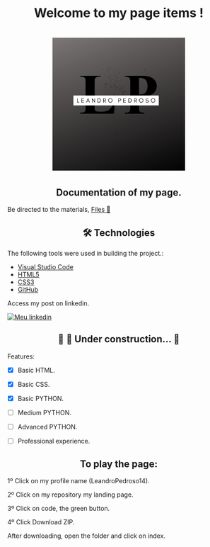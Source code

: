 <h1 align ="center"> Welcome to my page items ! </h1>

<h1 align="center">
<img src= "/images/Logotipo.png" width="300" height="300" />
</h1>

<h2 align="center">
Documentation of my page.
</h2>

<p>Be directed to the materials,  
<a href="https://github.com/LeandroPedroso14/My-landing-page/tree/main/components">Files 📂</a></p>

<h2 align="center">
 🛠 Technologies
</h2>

The following tools were used in building the project.:

- [Visual Studio Code](https://code.visualstudio.com/)
- [HTML5](https://html.spec.whatwg.org/)
- [CSS3](https://www.w3.org/TR/css3-roadmap/)
- [GitHub](https://github.com/)


Access my post on linkedin.

[![Meu linkedin](https://img.shields.io/badge/LinkedIn-0077B5?style=for-the-badge&logo=linkedin&logoColor=white)](https://www.linkedin.com/posts/leandro-pedroso14_html-css-developer-activity-7001710501369950208-avKg?utm_source=share&utm_medium=member_desktop)

<h2 align="center"> 
	🚧   🚀 Under construction...  🚧
</h2>

Features:

- [x]  Basic HTML.
- [x]  Basic CSS.
- [x]  Basic PYTHON.
- [ ]  Medium PYTHON.
- [ ]  Advanced PYTHON.
- [ ]  Professional experience.


<h2 align="center">
To play the page:
</h2>

<p>1º Click on my profile name (LeandroPedroso14).</p>
<p>2º Click on my repository my landing page.</p>
<p>3º Click on code, the green button.</p>
<p>4º Click Download ZIP.</p>

After downloading, open the folder and click on index.
